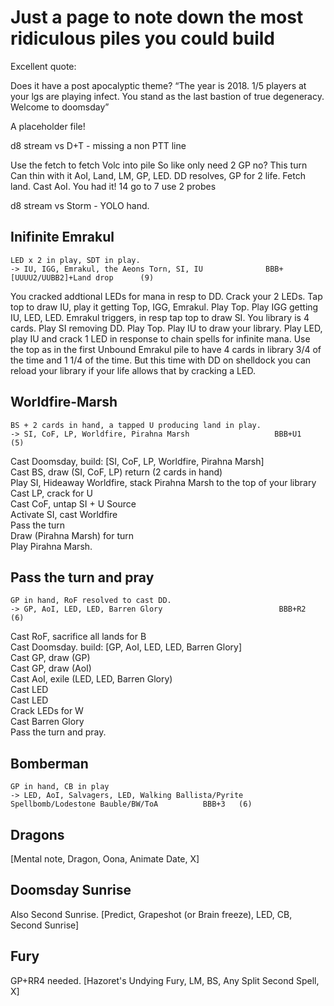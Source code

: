# Just a page to note down the most ridiculous piles you could build

Excellent quote:

Does it have a post apocalyptic theme? “The year is 2018. 
1/5 players at your lgs are playing infect. 
You stand as the last bastion of true degeneracy. 
Welcome to doomsday”


A placeholder file!

d8 stream vs D+T - missing a non PTT line

Use the fetch to fetch Volc into pile
So like only need 2 GP no?
This turn
Can thin with it
AoI, Land, LM, GP, LED. DD resolves, GP for 2 life. Fetch land. Cast AoI.
You had it!
14 go to 7 use 2 probes

d8 stream vs Storm - YOLO hand.

## Inifinite Emrakul

```
LED x 2 in play, SDT in play.
-> IU, IGG, Emrakul, the Aeons Torn, SI, IU              BBB+[UUUU2/UUBB2]+Land drop      (9)
```

You cracked addtional LEDs for mana in resp to DD.
Crack your 2 LEDs. Tap top to draw IU, play it getting
Top, IGG, Emrakul. Play Top. Play IGG getting IU, LED, LED.
Emrakul triggers, in resp tap top to draw SI. 
You library is 4 cards. Play SI removing DD.
Play Top. Play IU to draw your library. 
Play LED, play IU and crack 1 LED in response to chain spells for infinite mana. 
Use the top as in the first Unbound Emrakul pile to have 4 cards in library 3/4 of the time and 1 1/4 of the time. 
But this time with DD on shelldock you can reload your library if your life allows that by cracking a LED.

## Worldfire-Marsh

```
BS + 2 cards in hand, a tapped U producing land in play.
-> SI, CoF, LP, Worldfire, Pirahna Marsh                   BBB+U1   (5)
```

Cast Doomsday, build: [SI, CoF, LP, Worldfire, Pirahna Marsh]   
Cast BS, draw (SI, CoF, LP) return (2 cards in hand)   
Play SI, Hideaway Worldfire, stack Pirahna Marsh to the top of your library    
Cast LP, crack for U    
Cast CoF, untap SI + U Source  
Activate SI, cast Worldfire    
Pass the turn     
Draw (Pirahna Marsh) for turn   
Play Pirahna Marsh.    


## Pass the turn and pray

```
GP in hand, RoF resolved to cast DD.
-> GP, AoI, LED, LED, Barren Glory                          BBB+R2   (6)
```

Cast RoF, sacrifice all lands for B    
Cast Doomsday. build: [GP, AoI, LED, LED, Barren Glory]    
Cast GP, draw (GP)   
Cast GP, draw (AoI)   
Cast AoI, exile (LED, LED, Barren Glory)   
Cast LED    
Cast LED   
Crack LEDs for W    
Cast Barren Glory   
Pass the turn and pray.     

## Bomberman

```
GP in hand, CB in play
-> LED, AoI, Salvagers, LED, Walking Ballista/Pyrite Spellbomb/Lodestone Bauble/BW/ToA          BBB+3   (6)
```

## Dragons

[Mental note, Dragon, Oona, Animate Date, X]

## Doomsday Sunrise


Also Second Sunrise. 
[Predict, Grapeshot (or Brain freeze), LED, CB, Second Sunrise]

## Fury

GP+RR4 needed.
[Hazoret's Undying Fury, LM, BS, Any Split Second Spell, X]
